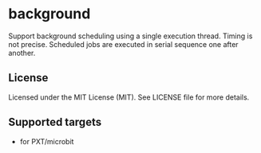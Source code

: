 # background

Support background scheduling using a single execution thread. Timing is not precise. Scheduled jobs are executed in serial sequence one after another.

## License

Licensed under the MIT License (MIT). See LICENSE file for more details.

## Supported targets

- for PXT/microbit
